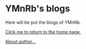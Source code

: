 # YMnRb's blogs

Here will be put the blogs of YMnRb.

[Cilck me to return to the home page.](https://YMnRb.github.io/)

[About author...](about/index.md)